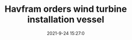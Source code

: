 ---
"title": "Havfram orders wind turbine installation vessel"
"date": "2021-9-24 15:27:0"
"feed_name": "OFFSHOREMAG"
"feed_website": "https://www.offshore-mag.com/"
"feed_rss": "https://www.offshore-mag.com/__rss/website-scheduled-content.xml?input=%7B%22sectionAlias%22%3A%22home%22%7D"
"link": "https://www.offshore-mag.com/renewable-energy/article/14210984/havfram-orders-wind-turbine-installation-vessel"
"file": "_posts/2021-1-1-10b209b92a9ae1af00eed38cd5c3aa610662323e.md"
"accident": "0"
"drilling": "0"
"dead": "0"
"injured": "0"
"where": "unknown site"
"place": "unknown place"
---